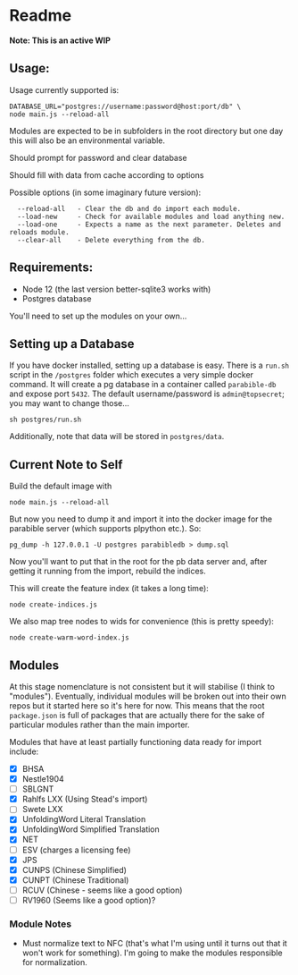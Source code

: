 # Readme

**Note: This is an active WIP**

## Usage:

Usage currently supported is:

```
DATABASE_URL="postgres://username:password@host:port/db" \
node main.js --reload-all
```

Modules are expected to be in subfolders in the root directory but one day this will also be an environmental variable.

Should prompt for password and clear database

Should fill with data from cache according to options

Possible options (in some imaginary future version):

```
  --reload-all   - Clear the db and do import each module.
  --load-new     - Check for available modules and load anything new.
  --load-one     - Expects a name as the next parameter. Deletes and reloads module.
  --clear-all    - Delete everything from the db.
```

## Requirements:

 - Node 12 (the last version better-sqlite3 works with)
 - Postgres database

You'll need to set up the modules on your own...

## Setting up a Database

If you have docker installed, setting up a database is easy. There is a `run.sh` script in the `/postgres` folder which executes a very simple docker command. It will create a pg database in a container called `parabible-db` and expose port `5432`. The default username/password is `admin@topsecret`; you may want to change those...

```
sh postgres/run.sh
```

Additionally, note that data will be stored in `postgres/data`.

## Current Note to Self

Build the default image with

```
node main.js --reload-all
```

But now you need to dump it and import it into the docker image for the parabible server (which supports plpython etc.). So:

```
pg_dump -h 127.0.0.1 -U postgres parabibledb > dump.sql
```

Now you'll want to put that in the root for the pb data server and, after getting it running from the import, rebuild the indices.

This will create the feature index (it takes a long time):

```
node create-indices.js
```

We also map tree nodes to wids for convenience (this is pretty speedy):

```
node create-warm-word-index.js
```

## Modules

At this stage nomenclature is not consistent but it will stabilise (I think to "modules"). Eventually, individual modules will be broken out into their own repos but it started here so it's here for now. This means that the root `package.json` is full of packages that are actually there for the sake of particular modules rather than the main importer.

Modules that have at least partially functioning data ready for import include:

- [x] BHSA
- [x] Nestle1904
- [ ] SBLGNT
- [x] Rahlfs LXX (Using Stead's import)
- [ ] Swete LXX
- [x] UnfoldingWord Literal Translation
- [x] UnfoldingWord Simplified Translation
- [x] NET
- [ ] ESV (charges a licensing fee)
- [x] JPS
- [x] CUNPS (Chinese Simplified)
- [x] CUNPT (Chinese Traditional)
- [ ] RCUV (Chinese - seems like a good option)
- [ ] RV1960 (Seems like a good option)?

### Module Notes

- Must normalize text to NFC (that's what I'm using until it turns out that it won't work for something). I'm going to make the modules responsible for normalization.
